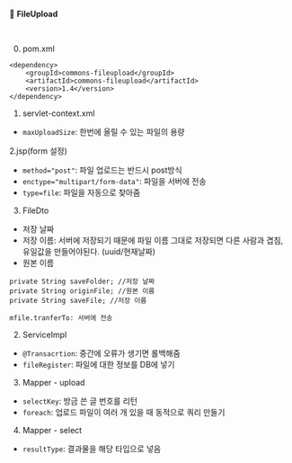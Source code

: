 📝 **FileUpload**

<br>

0. pom.xml
```
<dependency>
    <groupId>commons-fileupload</groupId>
    <artifactId>commons-fileupload</artifactId>
    <version>1.4</version>
</dependency>
```

1. servlet-context.xml
- `maxUploadSize`: 한번에 올릴 수 있는 파일의 용량

2.jsp(form 설정)
- `method="post"`: 파일 업로드는 반드시 post방식
- `enctype="multipart/form-data"`: 파일을 서버에 전송
- `type=file`: 파일을 자동으로 찾아줌

3. FileDto
- 저장 날짜
- 저장 이름: 서버에 저장되기 때문에 파일 이름 그대로 저장되면 다른 사람과 겹침, 유일값을 만들어야된다. (uuid/현재날짜)
- 원본 이름
```
private String saveFolder; //저장 날짜
private String originFile; //원본 이름
private String saveFile; //저장 이름
```

```
mfile.tranferTo: 서버에 전송
```

2. ServiceImpl
- `@Transacrtion`: 중간에 오류가 생기면 롤백해줌
- `fileRegister`: 파일에 대한 정보를 DB에 넣기

3. Mapper - upload
- `selectKey`: 방금 쓴 글 번호를 리턴
- `foreach`: 업로드 파일이 여러 개 있을 때 동적으로 쿼리 만들기

4. Mapper - select
- `resultType`: 결과물을 해당 타입으로 넣음

